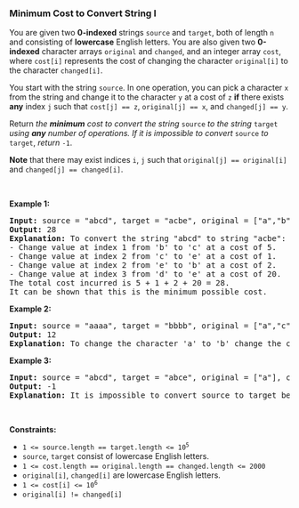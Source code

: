 
<h3>Minimum Cost to Convert String I</h3>
<div><p>You are given two <strong>0-indexed</strong> strings <code>source</code> and <code>target</code>, both of length <code>n</code> and consisting of <strong>lowercase</strong> English letters. You are also given two <strong>0-indexed</strong> character arrays <code>original</code> and <code>changed</code>, and an integer array <code>cost</code>, where <code>cost[i]</code> represents the cost of changing the character <code>original[i]</code> to the character <code>changed[i]</code>.</p>
<p>You start with the string <code>source</code>. In one operation, you can pick a character <code>x</code> from the string and change it to the character <code>y</code> at a cost of <code>z</code> <strong>if</strong> there exists <strong>any</strong> index <code>j</code> such that <code>cost[j] == z</code>, <code>original[j] == x</code>, and <code>changed[j] == y</code>.</p>
<p>Return <em>the <strong>minimum</strong> cost to convert the string </em><code>source</code><em> to the string </em><code>target</code><em> using <strong>any</strong> number of operations. If it is impossible to convert</em> <code>source</code> <em>to</em> <code>target</code>, <em>return</em> <code>-1</code>.</p>
<p><strong>Note</strong> that there may exist indices <code>i</code>, <code>j</code> such that <code>original[j] == original[i]</code> and <code>changed[j] == changed[i]</code>.</p>
<p> </p>
<p><strong>Example 1:</strong></p>
<pre><strong>Input:</strong> source = "abcd", target = "acbe", original = ["a","b","c","c","e","d"], changed = ["b","c","b","e","b","e"], cost = [2,5,5,1,2,20]
<strong>Output:</strong> 28
<strong>Explanation:</strong> To convert the string "abcd" to string "acbe":
- Change value at index 1 from 'b' to 'c' at a cost of 5.
- Change value at index 2 from 'c' to 'e' at a cost of 1.
- Change value at index 2 from 'e' to 'b' at a cost of 2.
- Change value at index 3 from 'd' to 'e' at a cost of 20.
The total cost incurred is 5 + 1 + 2 + 20 = 28.
It can be shown that this is the minimum possible cost.
</pre>
<p><strong>Example 2:</strong></p>
<pre><strong>Input:</strong> source = "aaaa", target = "bbbb", original = ["a","c"], changed = ["c","b"], cost = [1,2]
<strong>Output:</strong> 12
<strong>Explanation:</strong> To change the character 'a' to 'b' change the character 'a' to 'c' at a cost of 1, followed by changing the character 'c' to 'b' at a cost of 2, for a total cost of 1 + 2 = 3. To change all occurrences of 'a' to 'b', a total cost of 3 * 4 = 12 is incurred.
</pre>
<p><strong>Example 3:</strong></p>
<pre><strong>Input:</strong> source = "abcd", target = "abce", original = ["a"], changed = ["e"], cost = [10000]
<strong>Output:</strong> -1
<strong>Explanation:</strong> It is impossible to convert source to target because the value at index 3 cannot be changed from 'd' to 'e'.
</pre>
<p> </p>
<p><strong>Constraints:</strong></p>
<ul>
<li><code>1 &lt;= source.length == target.length &lt;= 10<sup>5</sup></code></li>
<li><code>source</code>, <code>target</code> consist of lowercase English letters.</li>
<li><code>1 &lt;= cost.length == original.length == changed.length &lt;= 2000</code></li>
<li><code>original[i]</code>, <code>changed[i]</code> are lowercase English letters.</li>
<li><code>1 &lt;= cost[i] &lt;= 10<sup>6</sup></code></li>
<li><code>original[i] != changed[i]</code></li>
</ul>
</div>
